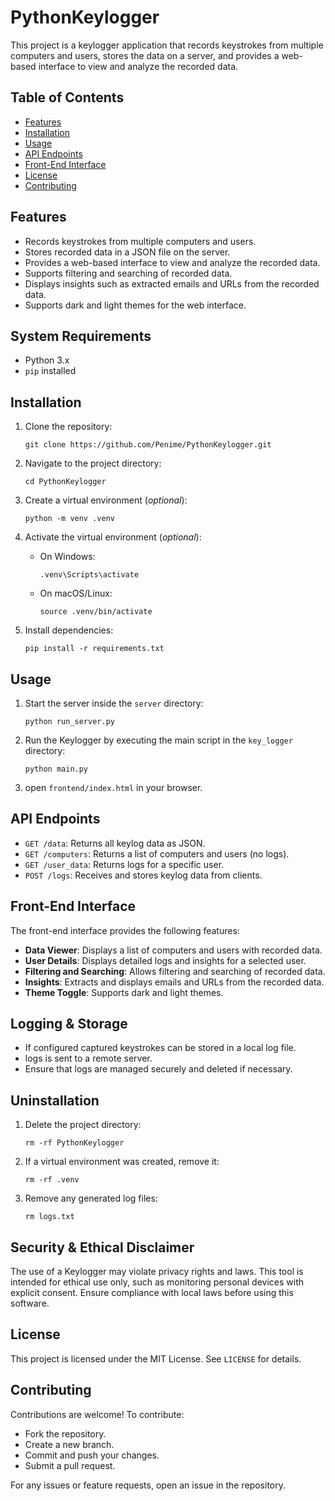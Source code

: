 # PythonKeylogger

This project is a keylogger application that records keystrokes from multiple computers and users, stores the data on a server, and provides a web-based interface to view and analyze the recorded data.

## Table of Contents

- [Features](#features)
- [Installation](#installation)
- [Usage](#usage)
- [API Endpoints](#api-endpoints)
- [Front-End Interface](#front-end-interface)
- [License](#license)
- [Contributing](#contributing)

## Features

- Records keystrokes from multiple computers and users.
- Stores recorded data in a JSON file on the server.
- Provides a web-based interface to view and analyze the recorded data.
- Supports filtering and searching of recorded data.
- Displays insights such as extracted emails and URLs from the recorded data.
- Supports dark and light themes for the web interface.

## System Requirements

- Python 3.x
- `pip` installed

## Installation

1. Clone the repository:

   ```shell
   git clone https://github.com/Penime/PythonKeylogger.git
   ```

2. Navigate to the project directory:

   ```shell
   cd PythonKeylogger
   ```

3. Create a virtual environment (*optional*):

   ```shell
   python -m venv .venv
   ```

4. Activate the virtual environment (*optional*):

   - On Windows:
     ```shell
     .venv\Scripts\activate
     ```
   - On macOS/Linux:
     ```shell
     source .venv/bin/activate
     ```

5. Install dependencies:

   ```shell
   pip install -r requirements.txt
   ```

## Usage

1. Start the server inside the `server` directory:

   ```shell
   python run_server.py
   ```

2. Run the Keylogger by executing the main script in the `key_logger` directory:

   ```shell
   python main.py
   ```

3. open `frontend/index.html` in your browser.

## API Endpoints

- `GET /data`: Returns all keylog data as JSON.
- `GET /computers`: Returns a list of computers and users (no logs).
- `GET /user_data`: Returns logs for a specific user.
- `POST /logs`: Receives and stores keylog data from clients.

## Front-End Interface

The front-end interface provides the following features:

- **Data Viewer**: Displays a list of computers and users with recorded data.
- **User Details**: Displays detailed logs and insights for a selected user.
- **Filtering and Searching**: Allows filtering and searching of recorded data.
- **Insights**: Extracts and displays emails and URLs from the recorded data.
- **Theme Toggle**: Supports dark and light themes.

## Logging & Storage

- If configured captured keystrokes can be stored in a local log file.
- logs is sent to a remote server.
- Ensure that logs are managed securely and deleted if necessary.

## Uninstallation

1. Delete the project directory:

   ```shell
   rm -rf PythonKeylogger
   ```

2. If a virtual environment was created, remove it:

   ```shell
   rm -rf .venv
   ```

3. Remove any generated log files:

   ```shell
   rm logs.txt
   ```

## Security & Ethical Disclaimer

The use of a Keylogger may violate privacy rights and laws. This tool is intended for ethical use only, such as monitoring personal devices with explicit consent. Ensure compliance with local laws before using this software.

## License

This project is licensed under the MIT License. See `LICENSE` for details.

## Contributing

Contributions are welcome! To contribute:

- Fork the repository.
- Create a new branch.
- Commit and push your changes.
- Submit a pull request.

For any issues or feature requests, open an issue in the repository.
